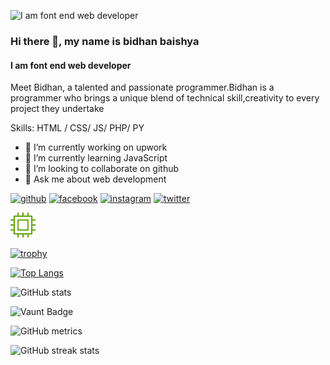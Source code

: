 
![I am font end web developer ](https://arturssmirnovs.github.io/github-profile-readme-generator/images/banner.png)


### Hi there 👋, my name is bidhan baishya
#### I am font end web developer 


Meet Bidhan, a talented and passionate programmer.Bidhan is a programmer who brings a unique blend of technical skill,creativity to every project they undertake

Skills: HTML / CSS/ JS/ PHP/ PY

- 🔭 I’m currently working on upwork 
- 🌱 I’m currently learning JavaScript 
- 👯 I’m looking to collaborate on github 
- 💬 Ask me about web development 


[<img src='https://cdn.jsdelivr.net/npm/simple-icons@3.0.1/icons/github.svg' alt='github' height='40'>](https://github.com/https://github.com/Bidhan2q2q)  [<img src='https://cdn.jsdelivr.net/npm/simple-icons@3.0.1/icons/facebook.svg' alt='facebook' height='40'>](https://www.facebook.com/Mr.Bidhan420)  [<img src='https://cdn.jsdelivr.net/npm/simple-icons@3.0.1/icons/instagram.svg' alt='instagram' height='40'>](https://www.instagram.com/mr.bidhan420/)  [<img src='https://cdn.jsdelivr.net/npm/simple-icons@3.0.1/icons/twitter.svg' alt='twitter' height='40'>](https://twitter.com/@MrBidhan360)  

<a href='https://docs.github.com/en/developers'><img src='https://raw.githubusercontent.com/acervenky/animated-github-badges/master/assets/devbadge.gif' width='40' height='40'></a> 

[![trophy](https://github-profile-trophy.vercel.app/?username=https://github.com/Bidhan2q2q)](https://github.com/ryo-ma/github-profile-trophy)

[![Top Langs](https://github-readme-stats.vercel.app/api/top-langs/?username=https://github.com/Bidhan2q2q)](https://github.com/anuraghazra/github-readme-stats)

![GitHub stats](https://github-readme-stats.vercel.app/api?username=https://github.com/Bidhan2q2q&show_icons=true&count_private=true)  

![Vaunt Badge](https://api.vaunt.dev/v1/github/entities/https://github.com/Bidhan2q2q/contributions?format=svg&private=true)  

![GitHub metrics](https://metrics.lecoq.io/https://github.com/Bidhan2q2q)  

![GitHub streak stats](https://streak-stats.demolab.com/?user=https://github.com/Bidhan2q2q)  



